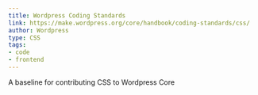 ```yaml
---
title: Wordpress Coding Standards
link: https://make.wordpress.org/core/handbook/coding-standards/css/
author: Wordpress
type: CSS
tags: 
- code
- frontend
---
```


A baseline for contributing CSS to Wordpress Core